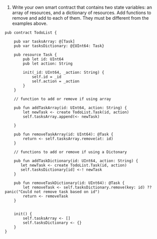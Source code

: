 1. Write your own smart contract that contains two state variables: an array of resources, and a dictionary of resources. Add functions to remove and add to each of them. They must be different from the examples above.

```
pub contract TodoList {

    pub var tasksArray: @[Task]
    pub var tasksDictionary: @{UInt64: Task}

    pub resource Task {
        pub let id: UInt64
        pub let action: String
        
        init(_id: UInt64, _action: String) {
            self.id = _id
            self.action = _action
        }
    }

    // function to add or remove if using array

    pub fun addTaskArray(id: UInt64, action: String) {
        let newTask <- create TodoList.Task(id, action)
        self.tasksArray.append(<- newTask)

    }

    pub fun removeTaskArray(id: UInt64): @Task {
        return <- self.tasksArray.remove(at: id)
    }

    // functions to add or remove if using a Dictonary

    pub fun addTaskDictionary(id: UInt64, action: String) {
       let newTask <- create TodoList.Task(id, action)
       self.tasksDictionary[id] <-! newTask
    }

    pub fun removeTaskDictionary(id: UInt64): @Task {
        let removeTask <- self.tasksDictionary.remove(key: id) ?? panic("Could not remove task based on id")
        return <- removeTask
    }


    init() {
        self.tasksArray <- []
        self.tasksDictionary <- {}
    }
}
```

